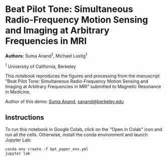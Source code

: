 # **Beat Pilot Tone: Simultaneous Radio-Frequency Motion Sensing and Imaging at Arbitrary Frequencies in MRI**
**Authors:** Suma Anand<sup>1</sup>, Michael Lustig<sup>1</sup>

<sup>1</sup> University of California, Berkeley

This notebook reproduces the figures and processing from the manuscript "Beat Pilot Tone: Simultaneous Radio-Frequency Motion Sensing and Imaging at Arbitrary Frequencies in MRI" submitted to Magnetic Resonance in Medicine.

Author of this demo: [Suma Anand](https://people.eecs.berkeley.edu/~sanand/), sanand@berkeley.edu

## Instructions
To run this notebook in Google Colab, click on the "Open in Colab" icon and run all the cells.
Otherwise, install the conda environment and launch Jupyter Lab:

```
conda env create -f bpt_paper_env.yml
jupyter lab

```
